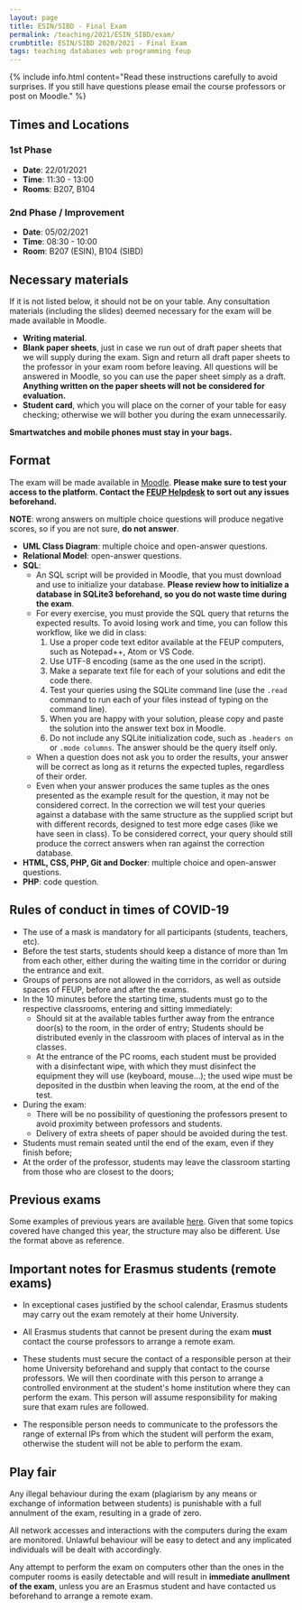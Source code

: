```yaml
---
layout: page
title: ESIN/SIBD - Final Exam
permalink: /teaching/2021/ESIN_SIBD/exam/
crumbtitle: ESIN/SIBD 2020/2021 - Final Exam
tags: teaching databases web programming feup
---
```



{% include info.html content="Read these instructions carefully to avoid surprises. If you still have questions please email the course professors or post on Moodle." %}

## Times and Locations

### 1st Phase

- **Date**: 22/01/2021
- **Time**: 11:30 - 13:00
- **Rooms**: B207, B104

### 2nd Phase / Improvement

- **Date**: 05/02/2021
- **Time**: 08:30 - 10:00
- **Room**: B207 (ESIN), B104 (SIBD)

## Necessary materials

If it is not listed below, it should not be on your table. Any consultation materials (including the slides) deemed necessary for the exam will be made available in Moodle.

- **Writing material**.
- **Blank paper sheets**, just in case we run out of draft paper sheets that we will supply during the exam. Sign and return all draft paper sheets to the professor in your exam room before leaving. All questions will be answered in Moodle, so you can use the paper sheet simply as a draft. **Anything written on the paper sheets will not be considered for evaluation.**
- **Student card**, which you will place on the corner of your table for easy checking; otherwise we will bother you during the exam unnecessarily.

**Smartwatches and mobile phones must stay in your bags.**

## Format

The exam will be made available in [Moodle](https://moodle.up.pt). **Please make sure to test your access to the platform. Contact the [FEUP Helpdesk](mailto:helpdesk@fe.up.pt) to sort out any issues beforehand.**  

**NOTE**: wrong answers on multiple choice questions will produce negative scores, so if you are not sure, **do not answer**.

- **UML Class Diagram**: multiple choice and open-answer questions.
- **Relational Model**: open-answer questions.
- **SQL**:
	- An SQL script will be provided in Moodle, that you must download and use to initialize your database. **Please review how to initialize a database in SQLite3 beforehand, so you do not waste time during the exam**.
	- For every exercise, you must provide the SQL query that returns the expected results. To avoid losing work and time, you can follow this workflow, like we did in class:
		1. Use a proper code text editor available at the FEUP computers, such as Notepad++, Atom or VS Code.
		2. Use UTF-8 encoding (same as the one used in the script).
		3. Make a separate text file for each of your solutions and edit the code there.
		4. Test your queries using the SQLite command line (use the `.read` command to run each of your files instead of typing on the command line).
		5. When you are happy with your solution, please copy and paste the solution into the answer text box in Moodle.
		6. Do not include any SQLite initialization code, such as `.headers on` or `.mode columns`. The answer should be the query itself only.
	- When a question does not ask you to order the results, your answer will be correct as long as it returns the expected tuples, regardless of their order.
	- Even when your answer produces the same tuples as the ones presented as the example result for the question, it may not be considered correct. In the correction we will test your queries against a database with the same structure as the supplied script but with different records, designed to test more edge cases (like we have seen in class). To be considered correct, your query should still produce the correct answers when ran against the correction database.
- **HTML, CSS, PHP, Git and Docker**: multiple choice and open-answer questions.
- **PHP**: code question.

## Rules of conduct in times of COVID-19
- The use of a mask is mandatory for all participants (students, teachers, etc).
- Before the test starts, students should keep a distance of more than 1m from each other, either during the waiting time in the corridor or during the entrance and exit.
- Groups of persons are not allowed in the corridors, as well as outside spaces of FEUP, before and after the exams.
- In the 10 minutes before the starting time, students must go to the respective classrooms, entering and sitting immediately:
	- Should sit at the available tables further away from the entrance door(s) to the room, in the order of entry; Students should be distributed evenly in the classroom with places of interval as in the classes.
	- At the entrance of the PC rooms, each student must be provided with a disinfectant wipe, with which they must disinfect the equipment they will use (keyboard, mouse...); the used wipe must be deposited in the dustbin when leaving the room, at the end of the test.
- During the exam:
	- There will be no possibility of questioning the professors present to avoid proximity between professors and students.
	- Delivery of extra sheets of paper should be avoided during the test.
- Students must remain seated until the end of the exam, even if they finish before;
- At the order of the professor, students may leave the classroom starting from those who are closest to the doors;

## Previous exams

Some examples of previous years are available [here](https://web.fe.up.pt/~arestivo/page/courses/2018/sibd/exam/). Given that some topics covered have changed this year, the structure may also be different. Use the format above as reference.

## Important notes for Erasmus students (remote exams)

- In exceptional cases justified by the school calendar, Erasmus students may carry out the exam remotely at their home University.

- All Erasmus students that cannot be present during the exam **must** contact the course professors to arrange a remote exam.

- These students must secure the contact of a responsible person at their home University beforehand and supply that contact to the course professors. We will then coordinate with this person to arrange a controlled environment at the student's home institution where they can perform the exam. This person will assume responsibility for making sure that exam rules are followed.

- The responsible person needs to communicate to the professors the range of external IPs from which the student will perform the exam, otherwise the student will not be able to perform the exam.

## Play fair

Any illegal behaviour during the exam (plagiarism by any means or exchange of information between students) is punishable with a full annulment of the exam, resulting in a grade of zero.

All network accesses and interactions with the computers during the exam are monitored. Unlawful behaviour will be easy to detect and any implicated individuals will be dealt with accordingly.

Any attempt to perform the exam on computers other than the ones in the computer rooms is easily detectable and will result in __immediate anullment of the exam__, unless you are an Erasmus student and have contacted us beforehand to arrange a remote exam.
